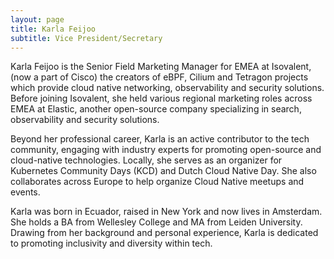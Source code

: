 ```yaml
---
layout: page
title: Karla Feijoo
subtitle: Vice President/Secretary
---
```


Karla Feijoo is the Senior Field Marketing Manager for EMEA at Isovalent, (now a part of Cisco) the creators of eBPF,  Cilium and Tetragon projects which provide cloud native networking, observability and security solutions. Before joining Isovalent, she held various regional marketing roles across EMEA at Elastic, another open-source company specializing in search, observability and security solutions. 

Beyond her professional career, Karla is an active contributor to the tech community, engaging with industry experts for promoting open-source and cloud-native technologies. Locally, she serves as an organizer for Kubernetes Community Days (KCD) and Dutch Cloud Native Day. She also collaborates across Europe to help organize Cloud Native meetups and events.

Karla was born in Ecuador, raised in New York and now lives in Amsterdam. She holds a BA from Wellesley College and  MA from Leiden University. Drawing from her background and personal experience, Karla is dedicated to promoting inclusivity and diversity within tech.
